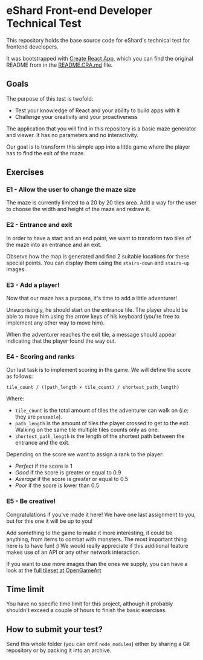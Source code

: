 # eShard Front-end Developer Technical Test

This repository holds the base source code for eShard's technical test for
frontend developers.

It was bootstrapped with [Create React App](https://github.com/facebook/create-react-app),
which you can find the original README from in the [README.CRA.md](/README.CRA.md) file.

## Goals

The purpose of this test is twofold:

- Test your knowledge of React and your ability to build apps with it
- Challenge your creativity and your proactiveness

The application that you will find in this repository is a basic maze generator
and viewer. It has no parameters and no interactivity.

Our goal is to transform this simple app into a little game where the player
has to find the exit of the maze.

## Exercises

### E1 - Allow the user to change the maze size

The maze is currently limited to a 20 by 20 tiles area. Add a way for the user
to choose the width and height of the maze and redraw it.

### E2 - Entrance and exit

In order to have a start and an end point, we want to transform two tiles of
the maze into an entrance and an exit.

Observe how the map is generated and find 2 suitable locations for these
special points. You can display them using the `stairs-down` and `stairs-up`
images.

### E3 - Add a player!

Now that our maze has a purpose, it's time to add a little adventurer!

Unsurprisingly, he should start on the entrance tile. The player should be able
to move him using the arrow keys of his keyboard (you're free to implement any
other way to move him).

When the adventurer reaches the exit tile, a message should appear indicating
that the player found the way out.

### E4 - Scoring and ranks

Our last task is to implement scoring in the game. We will define the score as follows:

    tile_count / ((path_length × tile_count) / shortest_path_length)

Where:

- `tile_count` is the total amount of tiles the adventurer can walk on (_i.e;_
  they are `passable`).
- `path_length` is the amount of tiles the player crossed to get to the exit.
  Walking on the same tile multiple tiles counts only as one.
- `shortest_path_length` is the length of the shortest path between the
  entrance and the exit.

Depending on the score we want to assign a rank to the player:

- _Perfect_ if the score is 1
- _Good_ if the score is greater or equal to 0.9
- _Average_ if the score is greater or equal to 0.5
- _Poor_ if the score is lower than 0.5

### E5 - Be creative!

Congratulations if you've made it here! We have one last assignment to you, but
for this one it will be up to you!

Add something to the game to make it more interesting, it could be anything,
from items to combat with monsters. The most important thing here is to have
fun! :) We would really appreciate if this additional feature makes use of an
API or any other network interaction.

If you want to use more images than the ones we supply, you can have a look at
the [full tileset at OpenGameArt](https://opengameart.org/sites/default/files/DungeonCrawl_ProjectUtumnoTileset_0.png)

## Time limit

You have no specific time limit for this project, although it probably
shouldn't exceed a couple of hours to finish the basic exercises.

## How to submit your test?

Send this whole folder (you can omit `node_modules`) either by sharing a Git
repository or by packing it into an archive.
